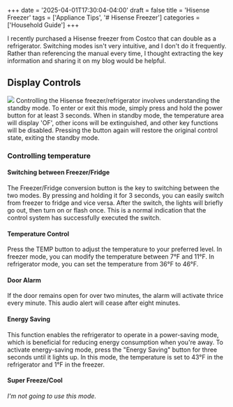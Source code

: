 +++
date = '2025-04-01T17:30:04-04:00'
draft = false
title = 'Hisense Freezer'
tags = ['Appliance Tips', '# Hisense Freezer']
categories = ['Household Guide']
+++

I recently purchased a Hisense freezer from Costco that can double as a refrigerator. Switching modes isn't very intuitive, and I don't do it frequently. Rather than referencing the manual every time, I thought extracting the key information and sharing it on my blog would be helpful.

## Display Controls
![](https://i.imgur.com/yPMdzi7.png)
Controlling the Hisense freezer/refrigerator involves understanding the standby mode. To enter or exit this mode, simply press and hold the power button for at least 3 seconds. When in standby mode, the temperature area will display 'OF', other icons will be extinguished, and other key functions will be disabled. Pressing the button again will restore the original control state, exiting the standby mode.

### Controlling temperature
#### Switching between Freezer/Fridge
The Freezer/Fridge conversion button is the key to switching between the two modes. By pressing and holding it for 3 seconds, you can easily switch from freezer to fridge and vice versa. After the switch, the lights will briefly go out, then turn on or flash once. This is a normal indication that the control system has successfully executed the switch.

#### Temperature Control
Press the TEMP button to adjust the temperature to your preferred level. In freezer mode, you can modify the temperature between 7°F and 11°F. In refrigerator mode, you can set the temperature from 36°F to 46°F.

#### Door Alarm
If the door remains open for over two minutes, the alarm will activate thrice every minute. This audio alert will cease after eight minutes. 

#### Energy Saving
This function enables the refrigerator to operate in a power-saving mode, which is beneficial for reducing energy consumption when you're away.  To activate energy-saving mode, press the "Energy Saving" button for three seconds until it lights up. In this mode, the temperature is set to 43°F in the refrigerator and 1°F in the freezer. 

#### Super Freeze/Cool
_I'm not going to use this mode._
